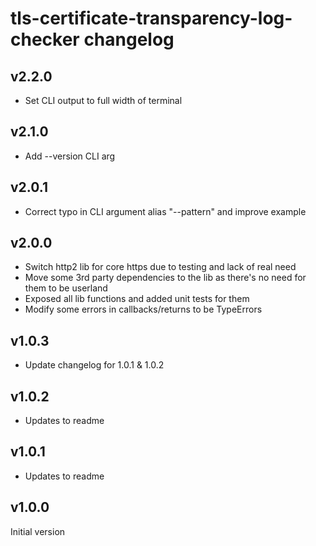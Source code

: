 # tls-certificate-transparency-log-checker changelog

## v2.2.0
* Set CLI output to full width of terminal

## v2.1.0
* Add --version CLI arg

## v2.0.1
* Correct typo in CLI argument alias "--pattern" and improve example

## v2.0.0
* Switch http2 lib for core https due to testing and lack of real need
* Move some 3rd party dependencies to the lib as there's no need for them to be userland
* Exposed all lib functions and added unit tests for them
* Modify some errors in callbacks/returns to be TypeErrors

## v1.0.3
* Update changelog for 1.0.1 & 1.0.2

## v1.0.2
* Updates to readme

## v1.0.1
* Updates to readme

## v1.0.0
Initial version
